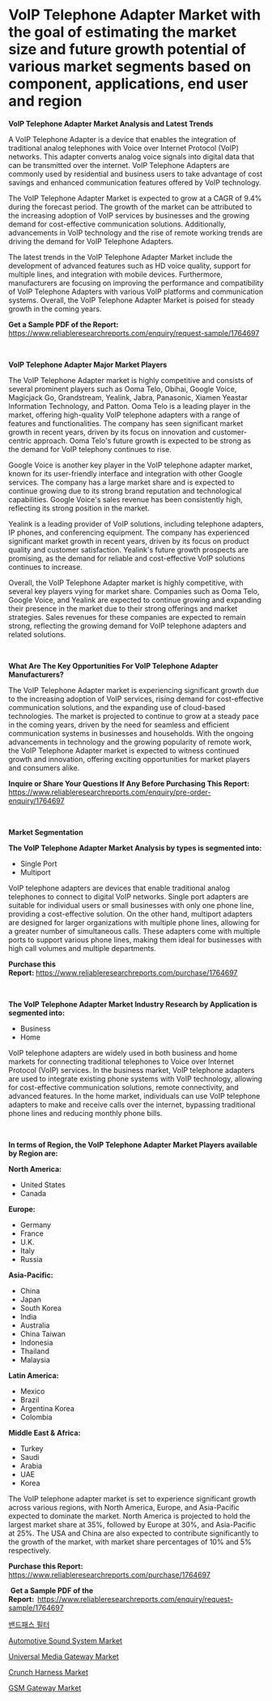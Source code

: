 <p><h1>VoIP Telephone Adapter Market with the goal of estimating the market size and future growth potential of various market segments based on component, applications, end user and region</h1></p><p><strong>VoIP Telephone Adapter Market Analysis and Latest Trends</strong></p>
<p><p>A VoIP Telephone Adapter is a device that enables the integration of traditional analog telephones with Voice over Internet Protocol (VoIP) networks. This adapter converts analog voice signals into digital data that can be transmitted over the internet. VoIP Telephone Adapters are commonly used by residential and business users to take advantage of cost savings and enhanced communication features offered by VoIP technology.</p><p>The VoIP Telephone Adapter Market is expected to grow at a CAGR of 9.4% during the forecast period. The growth of the market can be attributed to the increasing adoption of VoIP services by businesses and the growing demand for cost-effective communication solutions. Additionally, advancements in VoIP technology and the rise of remote working trends are driving the demand for VoIP Telephone Adapters.</p><p>The latest trends in the VoIP Telephone Adapter Market include the development of advanced features such as HD voice quality, support for multiple lines, and integration with mobile devices. Furthermore, manufacturers are focusing on improving the performance and compatibility of VoIP Telephone Adapters with various VoIP platforms and communication systems. Overall, the VoIP Telephone Adapter Market is poised for steady growth in the coming years.</p></p>
<p><strong>Get a Sample PDF of the Report:&nbsp;</strong> <a href="https://www.reliableresearchreports.com/enquiry/request-sample/1764697">https://www.reliableresearchreports.com/enquiry/request-sample/1764697</a></p>
<p>&nbsp;</p>
<p><strong>VoIP Telephone Adapter Major Market Players</strong></p>
<p><p>The VoIP Telephone Adapter market is highly competitive and consists of several prominent players such as Ooma Telo, Obihai, Google Voice, Magicjack Go, Grandstream, Yealink, Jabra, Panasonic, Xiamen Yeastar Information Technology, and Patton. Ooma Telo is a leading player in the market, offering high-quality VoIP telephone adapters with a range of features and functionalities. The company has seen significant market growth in recent years, driven by its focus on innovation and customer-centric approach. Ooma Telo's future growth is expected to be strong as the demand for VoIP telephony continues to rise.</p><p>Google Voice is another key player in the VoIP telephone adapter market, known for its user-friendly interface and integration with other Google services. The company has a large market share and is expected to continue growing due to its strong brand reputation and technological capabilities. Google Voice's sales revenue has been consistently high, reflecting its strong position in the market.</p><p>Yealink is a leading provider of VoIP solutions, including telephone adapters, IP phones, and conferencing equipment. The company has experienced significant market growth in recent years, driven by its focus on product quality and customer satisfaction. Yealink's future growth prospects are promising, as the demand for reliable and cost-effective VoIP solutions continues to increase.</p><p>Overall, the VoIP Telephone Adapter market is highly competitive, with several key players vying for market share. Companies such as Ooma Telo, Google Voice, and Yealink are expected to continue growing and expanding their presence in the market due to their strong offerings and market strategies. Sales revenues for these companies are expected to remain strong, reflecting the growing demand for VoIP telephone adapters and related solutions.</p></p>
<p>&nbsp;</p>
<p><strong>What Are The Key Opportunities For VoIP Telephone Adapter Manufacturers?</strong></p>
<p><p>The VoIP Telephone Adapter market is experiencing significant growth due to the increasing adoption of VoIP services, rising demand for cost-effective communication solutions, and the expanding use of cloud-based technologies. The market is projected to continue to grow at a steady pace in the coming years, driven by the need for seamless and efficient communication systems in businesses and households. With the ongoing advancements in technology and the growing popularity of remote work, the VoIP Telephone Adapter market is expected to witness continued growth and innovation, offering exciting opportunities for market players and consumers alike.</p></p>
<p><strong>Inquire or Share Your Questions If Any Before Purchasing This Report:</strong> <a href="https://www.reliableresearchreports.com/enquiry/pre-order-enquiry/1764697">https://www.reliableresearchreports.com/enquiry/pre-order-enquiry/1764697</a></p>
<p>&nbsp;</p>
<p><strong>Market Segmentation</strong></p>
<p><strong>The VoIP Telephone Adapter Market Analysis by types is segmented into:</strong></p>
<p><ul><li>Single Port</li><li>Multiport</li></ul></p>
<p><p>VoIP telephone adapters are devices that enable traditional analog telephones to connect to digital VoIP networks. Single port adapters are suitable for individual users or small businesses with only one phone line, providing a cost-effective solution. On the other hand, multiport adapters are designed for larger organizations with multiple phone lines, allowing for a greater number of simultaneous calls. These adapters come with multiple ports to support various phone lines, making them ideal for businesses with high call volumes and multiple departments.</p></p>
<p><strong>Purchase this Report:&nbsp;</strong><a href="https://www.reliableresearchreports.com/purchase/1764697">https://www.reliableresearchreports.com/purchase/1764697</a></p>
<p>&nbsp;</p>
<p><strong>The VoIP Telephone Adapter Market Industry Research by Application is segmented into:</strong></p>
<p><ul><li>Business</li><li>Home</li></ul></p>
<p><p>VoIP telephone adapters are widely used in both business and home markets for connecting traditional telephones to Voice over Internet Protocol (VoIP) services. In the business market, VoIP telephone adapters are used to integrate existing phone systems with VoIP technology, allowing for cost-effective communication solutions, remote connectivity, and advanced features. In the home market, individuals can use VoIP telephone adapters to make and receive calls over the internet, bypassing traditional phone lines and reducing monthly phone bills.</p></p>
<p>&nbsp;</p>
<p><strong>In terms of Region, the VoIP Telephone Adapter Market Players available by Region are:</strong></p>
<p>
    <p> <strong> North America: </strong>
        <ul>
            <li>United States</li>
            <li>Canada</li>
        </ul>
        </p> 
    <p> <strong> Europe: </strong>
        <ul>
            <li>Germany</li>
            <li>France</li>
            <li>U.K.</li>
            <li>Italy</li>
            <li>Russia</li>
        </ul>
        </p> 
    <p> <strong> Asia-Pacific: </strong>
        <ul>
            <li>China</li>
            <li>Japan</li>
            <li>South Korea</li>
            <li>India</li>
            <li>Australia</li>
            <li>China Taiwan</li>
            <li>Indonesia</li>
            <li>Thailand</li>
            <li>Malaysia</li>
        </ul>
        </p> 
    <p> <strong> Latin America: </strong>
        <ul>
            <li>Mexico</li>
            <li>Brazil</li>
            <li>Argentina Korea</li>
            <li>Colombia</li>
        </ul>
        </p> 
    <p> <strong> Middle East & Africa: </strong>
        <ul>
            <li>Turkey</li>
            <li>Saudi</li>
            <li>Arabia</li>
            <li>UAE</li>
            <li>Korea</li>
        </ul>
    </p>
    </p>
<p><p>The VoIP telephone adapter market is set to experience significant growth across various regions, with North America, Europe, and Asia-Pacific expected to dominate the market. North America is projected to hold the largest market share at 35%, followed by Europe at 30%, and Asia-Pacific at 25%. The USA and China are also expected to contribute significantly to the growth of the market, with market share percentages of 10% and 5% respectively.</p></p>
<p><strong>Purchase this Report: </strong><a href="https://www.reliableresearchreports.com/purchase/1764697">https://www.reliableresearchreports.com/purchase/1764697</a></p>
<p>&nbsp;<strong>Get a Sample PDF of the Report:&nbsp;&nbsp;</strong><a href="https://www.reliableresearchreports.com/enquiry/request-sample/1764697">https://www.reliableresearchreports.com/enquiry/request-sample/1764697</a></p>
<p><strong></strong></p>
<p><p><a href="https://github.com/royErdmtyan906778/Market-Research-Report-List-1/blob/main/388969410618.md">밴드패스 필터</a></p><p><a href="https://issuu.com/reportprime-2/docs/automotive-sound-system-market-size-2030.pptx">Automotive Sound System Market</a></p><p><a href="https://github.com/pjcfca/Market-Research-Report-List-2/blob/main/universal-media-gateway-market.md">Universal Media Gateway Market</a></p><p><a href="https://issuu.com/reportprime-2/docs/crunch-harness-market-size-2030.pptx">Crunch Harness Market</a></p><p><a href="https://github.com/wusalecollins540tpqoz/Market-Research-Report-List-1/blob/main/gsm-gateway-market.md">GSM Gateway Market</a></p></p>